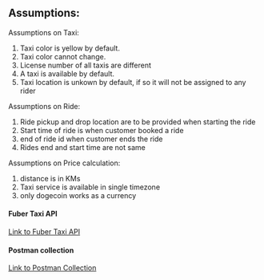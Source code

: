 Assumptions:
---

Assumptions on Taxi:

1. Taxi color is yellow by default.
2. Taxi color cannot change.
3. License number of all taxis are different
4. A taxi is available by default.
5. Taxi location is unkown by default, if so it will not be assigned to any rider

Assumptions on Ride:

1. Ride pickup and drop location are to be provided when starting the ride
2. Start time of ride is when customer booked a ride
3. end of ride id when customer ends the ride
4. Rides end and start time are not same

Assumptions on Price calculation:

1. distance is in KMs
3. Taxi service is available in single timezone
4. only dogecoin works as a currency

#### Fuber Taxi API

[Link to Fuber Taxi API](https://documenter.getpostman.com/view/1597190/fuber-taxi/RVu5iTiX)

#### Postman collection
[Link to Postman Collection](https://www.getpostman.com/collections/1e14735a21e76c5a7e21)
